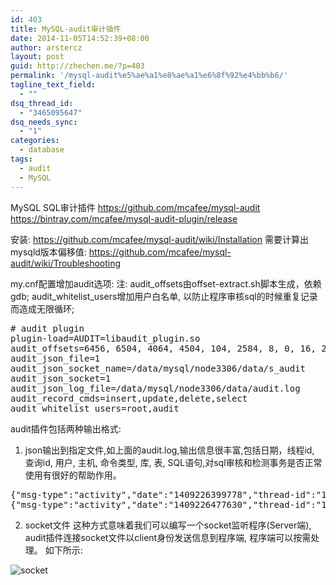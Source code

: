 ```yaml
---
id: 403
title: MySQL-audit审计插件
date: 2014-11-05T14:52:39+08:00
author: arstercz
layout: post
guid: http://zhechen.me/?p=403
permalink: '/mysql-audit%e5%ae%a1%e8%ae%a1%e6%8f%92%e4%bb%b6/'
tagline_text_field:
  - ""
dsq_thread_id:
  - "3465095647"
dsq_needs_sync:
  - "1"
categories:
  - database
tags:
  - audit
  - MySQL
---
```

MySQL SQL审计插件
<a href="https://github.com/mcafee/mysql-audit"><font color="green">https://github.com/mcafee/mysql-audit</font></a>
<a href="https://bintray.com/mcafee/mysql-audit-plugin/release"><font color="green">https://bintray.com/mcafee/mysql-audit-plugin/release</font></a>

安装:
<a href="https://github.com/mcafee/mysql-audit/wiki/Installation"><font color="green">https://github.com/mcafee/mysql-audit/wiki/Installation</font></a>
需要计算出mysqld版本偏移值: <a href="https://github.com/mcafee/mysql-audit/wiki/Troubleshooting"><font color="green">https://github.com/mcafee/mysql-audit/wiki/Troubleshooting</font></a>
<!--more-->


my.cnf配置增加audit选项:
注: audit_offsets由offset-extract.sh脚本生成，依赖gdb;
    audit_whitelist_users增加用户白名单, 以防止程序审核sql的时候重复记录而造成无限循环;
<pre>
# audit plugin
plugin-load=AUDIT=libaudit_plugin.so
audit_offsets=6456, 6504, 4064, 4504, 104, 2584, 8, 0, 16, 24
audit_json_file=1
audit_json_socket_name=/data/mysql/node3306/data/s_audit
audit_json_socket=1
audit_json_log_file=/data/mysql/node3306/data/audit.log
audit_record_cmds=insert,update,delete,select
audit_whitelist_users=root,audit
</pre>

audit插件包括两种输出格式:
1. json输出到指定文件,如上面的audit.log,输出信息很丰富,包括日期，线程id, 查询id, 用户, 主机, 命令类型, 库, 表, SQL语句,对sql审核和检测事务是否正常使用有很好的帮助作用。
<pre>
{"msg-type":"activity","date":"1409226399778","thread-id":"1","query-id":"52","user":"root","priv_user":"root","host":"localhost","cmd":"select","objects":[{"db":"test","name":"t2","obj_type":"TABLE"}],"query":"select * from t2"}
{"msg-type":"activity","date":"1409226477630","thread-id":"1","query-id":"54","user":"root","priv_user":"root","host":"localhost","cmd":"select","objects":[{"db":"test","name":"t2","obj_type":"TABLE"}],"query":"select * from t2 where name = \"cz\""}
</pre>
2. socket文件
这种方式意味着我们可以编写一个socket监听程序(Server端), audit插件连接socket文件以client身份发送信息到程序端, 程序端可以按需处理。
如下所示:
<img src="http://img.zhechen.me/articles/201411/audit-1.png"  alt="socket" />
